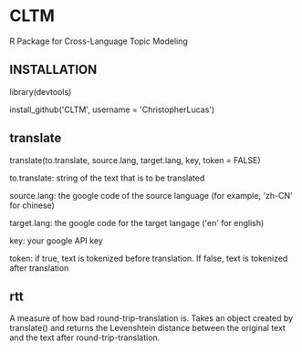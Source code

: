 CLTM
====

R Package for Cross-Language Topic Modeling

INSTALLATION
-
library(devtools)

install_github('CLTM', username = 'ChristopherLucas')


translate
-

translate(to.translate, source.lang, target.lang, key, token = FALSE)

to.translate: string of the text that is to be translated

source.lang: the google code of the source language (for example, 'zh-CN' for chinese)

target.lang: the google code for the target langage ('en' for english)

key: your google API key

token: if true, text is tokenized before translation. If false, text is tokenized after translation

rtt
-

A measure of how bad round-trip-translation is. Takes an object created by translate() and returns the Levenshtein distance between the original text and the text after round-trip-translation.
